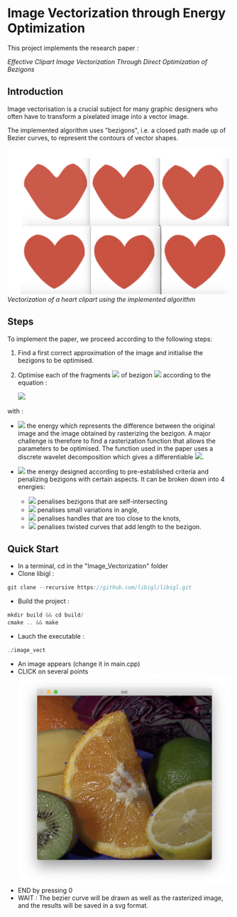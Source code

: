 # Image Vectorization through Energy Optimization


This project implements the research paper :

*Effective Clipart Image Vectorization Through Direct Optimization of Bezigons*

## Introduction

Image vectorisation is a crucial subject for many graphic designers who often have to transform a pixelated image into a vector image. 

The implemented algorithm uses "bezigons", i.e. a closed path made up of Bezier curves, to represent the contours of vector shapes.

![](./data_readme/heart_vectorisation.png)
*Vectorization of a heart clipart using the implemented algorithm*

## Steps
To implement the paper, we proceed according to the following steps:
1. Find a first correct approximation of the image and initialise the bezigons to be optimised.
2. Optimise each of the fragments   <img src="https://render.githubusercontent.com/render/math?math=P_j"> of bezigon  <img src="https://render.githubusercontent.com/render/math?math=B"> according to the equation :
   
   <img src="https://render.githubusercontent.com/render/math?math=Pj_{*}= argmin_{Pj} [E_{data}(P_j,B) +E_{prior}(P_j,B)]">


with :
*  <img src="https://render.githubusercontent.com/render/math?math=E_{Data}"> the energy which represents the difference between the original image and the image obtained by rasterizing the bezigon. A major challenge is therefore to find a rasterization function that allows the parameters to be optimised. The function used in the paper uses a discrete wavelet decomposition which gives a differentiable <img src="https://render.githubusercontent.com/render/math?math=E_{Data}">.

* <img src="https://render.githubusercontent.com/render/math?math=E_{Prior}">  the energy designed according to pre-established criteria and penalizing bezigons with certain aspects. It can be broken down into 4 energies: 
   - <img src="https://render.githubusercontent.com/render/math?math=E_{spt}"> penalises bezigons that are self-intersecting
   -  <img src="https://render.githubusercontent.com/render/math?math=E_{apt}">  penalises small variations in angle, 
   - <img src="https://render.githubusercontent.com/render/math?math=E_{hpt}">  penalises handles that are too close to the knots, 
   - <img src="https://render.githubusercontent.com/render/math?math=E_{lpt}">  penalises twisted curves that add length to the bezigon. 




## Quick Start


* In a terminal, cd in the "Image_Vectorization" folder
* Clone libigl : 
```js
git clone --recursive https://github.com/libigl/libigl.git
```
* Build the project : 
```js
mkdir build && cd build/
cmake .. && make
```

* Lauch the executable : 
```js
./image_vect 
```
* An image appears (change it in main.cpp) 
* CLICK on several points ![](./data_readme/init.png)
* END by pressing 0
* WAIT : The bezier curve will be drawn as well as the rasterized image, and the results will be saved in a svg format.






